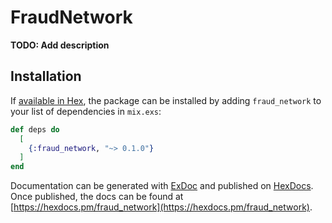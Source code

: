 # FraudNetwork

**TODO: Add description**

## Installation

If [available in Hex](https://hex.pm/docs/publish), the package can be installed
by adding `fraud_network` to your list of dependencies in `mix.exs`:

```elixir
def deps do
  [
    {:fraud_network, "~> 0.1.0"}
  ]
end
```

Documentation can be generated with [ExDoc](https://github.com/elixir-lang/ex_doc)
and published on [HexDocs](https://hexdocs.pm). Once published, the docs can
be found at [https://hexdocs.pm/fraud_network](https://hexdocs.pm/fraud_network).

